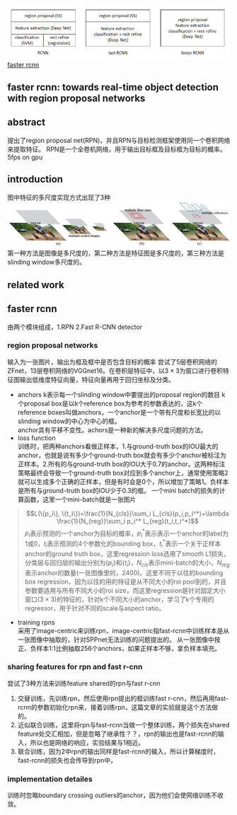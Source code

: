 ![rcnn123](../image/essay/rcnn123.jpg)  
[faster rcnn](http://blog.csdn.net/shenxiaolu1984/article/details/51152614)
## faster rcnn: towards real-time object detection with region proposal networks
## abstract
提出了region proposal net(RPN)，并且RPN与目标检测框架使用同一个卷积网络来提取特征。
RPN是一个全卷机网络，用于输出目标框及目标框为目标的概率。
5fps on gpu
## introduction
图中特征的多尺度实现方式出现了3种  
![faster](../image/essay/fastermultisize.jpg)  
第一种方法是图像是多尺度的，第二种方法是特征图是多尺度的，第三种方法是slinding window多尺度的。

## related work

## faster rcnn
由两个模块组成，1.RPN 2.Fast R-CNN detector
### region proposal networks  
输入为一张图片，输出为框及框中是否包含目标的概率
尝试了5层卷积网络的ZFnet，13层卷积网络的VGGnet16。在卷积层特征中，以$3\times 3$为窗口进行卷积特征图输出低维度特征向量，特征向量再用于回归坐标及分类。
- anchors
k表示每一个slinding window中要提出的proposal region的数目
k个proposal box是以k个reference box为参考的参数表达的，这k个reference boxes叫做anchors，一个anchor是一个带有尺度和长宽比的以slinding window的中心为中心的框。  
anchor具有平移不变性。achors是一种新的解决多尺度问题的方法。
- loss function  
训练时，把两种anchors看做正样本，1.与ground-truth box的IOU最大的anchor，也就是说有多少个ground-truth box就会有多少个anchor被标注为正样本。2.所有的与ground-truth box的IOU大于0.7的anchor。这两种标注策略最终会导致一个ground-truth box对应到多个anchor上，通常使用策略2就可以生成多个正确的正样本，但是有时会是0个，所以增加了策略1。负样本是所有与ground-truth box的IOU少于0.3的框。
一个mini batch的损失的计算函数，这里一个mini-batch就是一张图片
> $$L(\{p_i\}, \{t_i\})=\frac{1}{N_{cls}}\sum_i L_{cls}(p_i,p_i^*)+\lambda \frac{1}{N_{reg}}\sum_i p_i^* L_{reg}(t_i,t_i^*)$$
$p_i$表示预测的一个anchor为目标的概率，$p_i^*$表示表示一个anchor的label为1或0，$t_i$表示预测的4个参数化的bounding box，$t_i^*$表示一个关于正样本anchor的ground truth box，这里regression loss选用了smooth L1损失，分类层与回归层的输出分别为$\{p_i\}$和$\{t_i\}$，$N_{cls}$表示mini-batch的大小，$N_{reg}$表示anchor的数量(一张图像里的，2400)。这里不同于以往的bounding box regression，因为以往的用的特征是从不同大小的roi pool到的，并且参数要适用与所有不同大小的roi size，而这里regression是针对固定大小窗口($3\times 3$)的特征的，针对k个不同大小的anchor，学习了k个专用的regressor，用于针对不同的scale与aspect ratio。
- training rpns  
采用了image-centric来训练rpn，image-centric指fast-rcnn中训练样本是从一张图像中抽取的，针对SPPnet无法训练的问题提出的。
从一张图像中按正、负样本1:1比例抽取256个anchors，如果正样本不够，拿负样本填充。
### sharing features for rpn and fast r-cnn
尝试了3种方法来训练feature shared的rpn与fast r-cnn
1. 交替训练，先训练rpn，然后使用rpn提出的框训练fast r-cnn，然后再用fast-rcnn的参数初始化rpn来，接着训练rpn，这篇文章的实验就是这个方法做的。
2. 近似联合训练，这里将rpn与fast-rcnn当做一个整体训练，两个损失在shared feature处交汇相加，但是忽略了继承性？？，rpn的输出也是fast-rcnn的输入，所以也是网络的响应，实验结果与1相近。
3. 联合训练，因为2中rpn的输出同样是fast-rcnn的输入，所以计算梯度时，fast-rcnn的损失也会传导到rpn中，
### implementation detailes
训练时忽略boundary crossing outliers的anchor，因为他们会使网络训练不收敛。